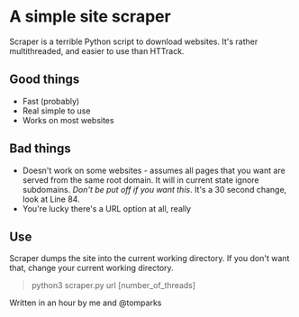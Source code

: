 # A simple site scraper
Scraper is a terrible Python script to download websites.
It's rather multithreaded, and easier to use than HTTrack.

## Good things
- Fast (probably)
- Real simple to use
- Works on most websites

## Bad things
- Doesn't work on some websites - assumes all pages that you want are
  served from the same root domain. It will in current state ignore
  subdomains. *Don't be put off if you want this*. It's a 30 second
  change, look at Line 84. 
- You're lucky there's a URL option at all, really

## Use
Scraper dumps the site into the current working directory.
If you don't want that, change your current working directory.

> python3 scraper.py url [number_of_threads]

Written in an hour by me and @tomparks

